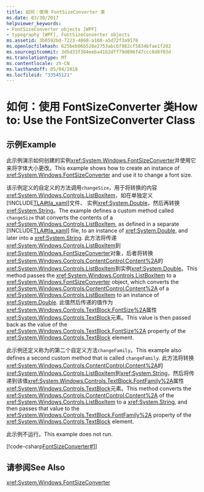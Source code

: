 ```yaml
---
title: 如何：使用 FontSizeConverter 类
ms.date: 03/30/2017
helpviewer_keywords:
- FontSizeConverter objects [WPF]
- typography [WPF], FontSizeConverter objects
ms.assetid: 3b0592bd-7223-4860-a108-a5d72f3a9178
ms.openlocfilehash: 625beb06b526e2753abc6f982cf5834bfae1f202
ms.sourcegitcommit: 3d5d33f384eeba41b2dff79d096f47ccc8d8f03d
ms.translationtype: MT
ms.contentlocale: zh-CN
ms.lasthandoff: 05/04/2018
ms.locfileid: "33545121"
---
```

# <a name="how-to-use-the-fontsizeconverter-class"></a><span data-ttu-id="14a46-102">如何：使用 FontSizeConverter 类</span><span class="sxs-lookup"><span data-stu-id="14a46-102">How to: Use the FontSizeConverter Class</span></span>
## <a name="example"></a><span data-ttu-id="14a46-103">示例</span><span class="sxs-lookup"><span data-stu-id="14a46-103">Example</span></span>  
 <span data-ttu-id="14a46-104">此示例演示如何创建的实例<xref:System.Windows.FontSizeConverter>并使用它来将字体大小更改。</span><span class="sxs-lookup"><span data-stu-id="14a46-104">This example shows how to create an instance of <xref:System.Windows.FontSizeConverter> and use it to change a font size.</span></span>  
  
 <span data-ttu-id="14a46-105">该示例定义的自定义的方法调用`changeSize`，用于将转换的内容<xref:System.Windows.Controls.ListBoxItem>，如在单独定义[!INCLUDE[TLA#tla_xaml](../../../../includes/tlasharptla-xaml-md.md)]文件、 实例<xref:System.Double>，然后再转换<xref:System.String>。</span><span class="sxs-lookup"><span data-stu-id="14a46-105">The example defines a custom method called `changeSize` that converts the contents of a <xref:System.Windows.Controls.ListBoxItem>, as defined in a separate [!INCLUDE[TLA#tla_xaml](../../../../includes/tlasharptla-xaml-md.md)] file, to an instance of <xref:System.Double>, and later into a <xref:System.String>.</span></span> <span data-ttu-id="14a46-106">此方法将传递<xref:System.Windows.Controls.ListBoxItem>到<xref:System.Windows.FontSizeConverter>对象，后者将转换<xref:System.Windows.Controls.ContentControl.Content%2A>的<xref:System.Windows.Controls.ListBoxItem>到实例<xref:System.Double>。</span><span class="sxs-lookup"><span data-stu-id="14a46-106">This method passes the <xref:System.Windows.Controls.ListBoxItem> to a <xref:System.Windows.FontSizeConverter> object, which converts the <xref:System.Windows.Controls.ContentControl.Content%2A> of a <xref:System.Windows.Controls.ListBoxItem> to an instance of <xref:System.Double>.</span></span> <span data-ttu-id="14a46-107">此值然后传递的值作为<xref:System.Windows.Controls.TextBlock.FontSize%2A>属性<xref:System.Windows.Controls.TextBlock>元素。</span><span class="sxs-lookup"><span data-stu-id="14a46-107">This value is then passed back as the value of the <xref:System.Windows.Controls.TextBlock.FontSize%2A> property of the <xref:System.Windows.Controls.TextBlock> element.</span></span>  
  
 <span data-ttu-id="14a46-108">此示例还定义称为的第二个自定义方法`changeFamily`。</span><span class="sxs-lookup"><span data-stu-id="14a46-108">This example also defines a second custom method that is called `changeFamily`.</span></span> <span data-ttu-id="14a46-109">此方法将转换<xref:System.Windows.Controls.ContentControl.Content%2A>的<xref:System.Windows.Controls.ListBoxItem>到<xref:System.String>，然后将传递到该值<xref:System.Windows.Controls.TextBlock.FontFamily%2A>属性<xref:System.Windows.Controls.TextBlock>元素。</span><span class="sxs-lookup"><span data-stu-id="14a46-109">This method converts the <xref:System.Windows.Controls.ContentControl.Content%2A> of the <xref:System.Windows.Controls.ListBoxItem> to a <xref:System.String>, and then passes that value to the <xref:System.Windows.Controls.TextBlock.FontFamily%2A> property of the <xref:System.Windows.Controls.TextBlock> element.</span></span>  
  
 <span data-ttu-id="14a46-110">此示例不运行。</span><span class="sxs-lookup"><span data-stu-id="14a46-110">This example does not run.</span></span>  
  
 [!code-csharp[FontSizeConverter#1](../../../../samples/snippets/csharp/VS_Snippets_Wpf/FontSizeConverter/CSharp/Window1.xaml.cs#1)]  
  
## <a name="see-also"></a><span data-ttu-id="14a46-111">请参阅</span><span class="sxs-lookup"><span data-stu-id="14a46-111">See Also</span></span>  
 <xref:System.Windows.FontSizeConverter>
